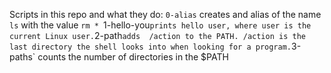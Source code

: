 Scripts in this repo and what they do: 
`0-alias` creates and alias of the name `ls` with the value `rm *
`1-hello-you` prints hello user, where user is the current Linux user.
`2-path` adds  /action to the PATH. /action is the last directory the shell looks into when looking for a program.
`3-paths` counts the number of directories in the $PATH 
